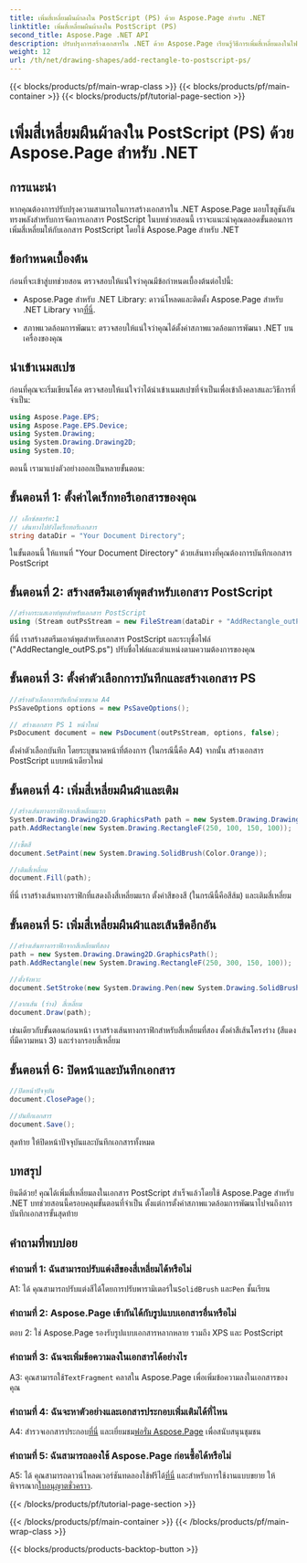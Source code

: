 ```yaml
---
title: เพิ่มสี่เหลี่ยมผืนผ้าลงใน PostScript (PS) ด้วย Aspose.Page สำหรับ .NET
linktitle: เพิ่มสี่เหลี่ยมผืนผ้าลงใน PostScript (PS)
second_title: Aspose.Page .NET API
description: ปรับปรุงการสร้างเอกสารใน .NET ด้วย Aspose.Page เรียนรู้วิธีการเพิ่มสี่เหลี่ยมลงในไฟล์ PostScript (PS) ทีละขั้นตอน
weight: 12
url: /th/net/drawing-shapes/add-rectangle-to-postscript-ps/
---
```


{{< blocks/products/pf/main-wrap-class >}}
{{< blocks/products/pf/main-container >}}
{{< blocks/products/pf/tutorial-page-section >}}

# เพิ่มสี่เหลี่ยมผืนผ้าลงใน PostScript (PS) ด้วย Aspose.Page สำหรับ .NET

## การแนะนำ

หากคุณต้องการปรับปรุงความสามารถในการสร้างเอกสารใน .NET Aspose.Page มอบโซลูชันอันทรงพลังสำหรับการจัดการเอกสาร PostScript ในบทช่วยสอนนี้ เราจะแนะนำคุณตลอดขั้นตอนการเพิ่มสี่เหลี่ยมให้กับเอกสาร PostScript โดยใช้ Aspose.Page สำหรับ .NET

## ข้อกำหนดเบื้องต้น

ก่อนที่จะเข้าสู่บทช่วยสอน ตรวจสอบให้แน่ใจว่าคุณมีข้อกำหนดเบื้องต้นต่อไปนี้:

-  Aspose.Page สำหรับ .NET Library: ดาวน์โหลดและติดตั้ง Aspose.Page สำหรับ .NET Library จาก[ที่นี่](https://releases.aspose.com/page/net/).

- สภาพแวดล้อมการพัฒนา: ตรวจสอบให้แน่ใจว่าคุณได้ตั้งค่าสภาพแวดล้อมการพัฒนา .NET บนเครื่องของคุณ

## นำเข้าเนมสเปซ

ก่อนที่คุณจะเริ่มเขียนโค้ด ตรวจสอบให้แน่ใจว่าได้นำเข้าเนมสเปซที่จำเป็นเพื่อเข้าถึงคลาสและวิธีการที่จำเป็น:

```csharp
using Aspose.Page.EPS;
using Aspose.Page.EPS.Device;
using System.Drawing;
using System.Drawing.Drawing2D;
using System.IO;
```

ตอนนี้ เรามาแบ่งตัวอย่างออกเป็นหลายขั้นตอน:

## ขั้นตอนที่ 1: ตั้งค่าไดเร็กทอรีเอกสารของคุณ

```csharp
// เอ็กซ์สตาร์ท:1
// เส้นทางไปยังไดเร็กทอรีเอกสาร
string dataDir = "Your Document Directory";
```

ในขั้นตอนนี้ ให้แทนที่ "Your Document Directory" ด้วยเส้นทางที่คุณต้องการบันทึกเอกสาร PostScript

## ขั้นตอนที่ 2: สร้างสตรีมเอาต์พุตสำหรับเอกสาร PostScript

```csharp
//สร้างกระแสเอาท์พุทสำหรับเอกสาร PostScript
using (Stream outPsStream = new FileStream(dataDir + "AddRectangle_outPS.ps", FileMode.Create))
```

ที่นี่ เราสร้างสตรีมเอาต์พุตสำหรับเอกสาร PostScript และระบุชื่อไฟล์ ("AddRectangle_outPS.ps") ปรับชื่อไฟล์และตำแหน่งตามความต้องการของคุณ

## ขั้นตอนที่ 3: ตั้งค่าตัวเลือกการบันทึกและสร้างเอกสาร PS

```csharp
//สร้างตัวเลือกการบันทึกด้วยขนาด A4
PsSaveOptions options = new PsSaveOptions();

// สร้างเอกสาร PS 1 หน้าใหม่
PsDocument document = new PsDocument(outPsStream, options, false);
```

ตั้งค่าตัวเลือกบันทึก โดยระบุขนาดหน้าที่ต้องการ (ในกรณีนี้คือ A4) จากนั้น สร้างเอกสาร PostScript แบบหน้าเดียวใหม่

## ขั้นตอนที่ 4: เพิ่มสี่เหลี่ยมผืนผ้าและเติม

```csharp
//สร้างเส้นทางกราฟิกจากสี่เหลี่ยมแรก
System.Drawing.Drawing2D.GraphicsPath path = new System.Drawing.Drawing2D.GraphicsPath();
path.AddRectangle(new System.Drawing.RectangleF(250, 100, 150, 100));

//เซ็ตสี
document.SetPaint(new System.Drawing.SolidBrush(Color.Orange));

//เติมสี่เหลี่ยม
document.Fill(path);
```

ที่นี่ เราสร้างเส้นทางกราฟิกที่แสดงถึงสี่เหลี่ยมแรก ตั้งค่าสีของสี (ในกรณีนี้คือสีส้ม) และเติมสี่เหลี่ยม

## ขั้นตอนที่ 5: เพิ่มสี่เหลี่ยมผืนผ้าและเส้นขีดอีกอัน

```csharp
//สร้างเส้นทางกราฟิกจากสี่เหลี่ยมที่สอง
path = new System.Drawing.Drawing2D.GraphicsPath();
path.AddRectangle(new System.Drawing.RectangleF(250, 300, 150, 100));

//ตั้งจังหวะ
document.SetStroke(new System.Drawing.Pen(new System.Drawing.SolidBrush(Color.Red), 3));

//ลากเส้น (ร่าง) สี่เหลี่ยม
document.Draw(path);
```

เช่นเดียวกับขั้นตอนก่อนหน้า เราสร้างเส้นทางกราฟิกสำหรับสี่เหลี่ยมที่สอง ตั้งค่าสีเส้นโครงร่าง (สีแดงที่มีความหนา 3) และร่างกรอบสี่เหลี่ยม

## ขั้นตอนที่ 6: ปิดหน้าและบันทึกเอกสาร

```csharp
//ปิดหน้าปัจจุบัน
document.ClosePage();

//บันทึกเอกสาร
document.Save();
```

สุดท้าย ให้ปิดหน้าปัจจุบันและบันทึกเอกสารทั้งหมด

## บทสรุป

ยินดีด้วย! คุณได้เพิ่มสี่เหลี่ยมลงในเอกสาร PostScript สำเร็จแล้วโดยใช้ Aspose.Page สำหรับ .NET บทช่วยสอนนี้ครอบคลุมขั้นตอนที่จำเป็น ตั้งแต่การตั้งค่าสภาพแวดล้อมการพัฒนาไปจนถึงการบันทึกเอกสารขั้นสุดท้าย

## คำถามที่พบบ่อย

### คำถามที่ 1: ฉันสามารถปรับแต่งสีของสี่เหลี่ยมได้หรือไม่

A1: ได้ คุณสามารถปรับแต่งสีได้โดยการปรับพารามิเตอร์ใน`SolidBrush` และ`Pen` ชั้นเรียน

### คำถามที่ 2: Aspose.Page เข้ากันได้กับรูปแบบเอกสารอื่นหรือไม่

ตอบ 2: ใช่ Aspose.Page รองรับรูปแบบเอกสารหลากหลาย รวมถึง XPS และ PostScript

### คำถามที่ 3: ฉันจะเพิ่มข้อความลงในเอกสารได้อย่างไร

 A3: คุณสามารถใช้`TextFragment` คลาสใน Aspose.Page เพื่อเพิ่มข้อความลงในเอกสารของคุณ

### คำถามที่ 4: ฉันจะหาตัวอย่างและเอกสารประกอบเพิ่มเติมได้ที่ไหน

 A4: สำรวจเอกสารประกอบ[ที่นี่](https://reference.aspose.com/page/net/) และเยี่ยมชม[ฟอรั่ม Aspose.Page](https://forum.aspose.com/c/page/39) เพื่อสนับสนุนชุมชน

### คำถามที่ 5: ฉันสามารถลองใช้ Aspose.Page ก่อนซื้อได้หรือไม่

 A5: ได้ คุณสามารถดาวน์โหลดเวอร์ชันทดลองใช้ฟรีได้[ที่นี่](https://releases.aspose.com/) และสำหรับการใช้งานแบบขยาย ให้พิจารณาก[ใบอนุญาตชั่วคราว](https://purchase.aspose.com/temporary-license/).

{{< /blocks/products/pf/tutorial-page-section >}}

{{< /blocks/products/pf/main-container >}}
{{< /blocks/products/pf/main-wrap-class >}}

{{< blocks/products/products-backtop-button >}}
